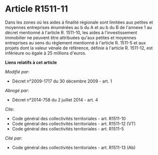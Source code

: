# Article R1511-11

Dans les zones où les aides à finalité régionale sont limitées aux petites et moyennes entreprises énumérées au b du A et au
b du B de l'annexe 1 au décret mentionné à l'article R. 1511-10, les aides à l'investissement immobilier ne peuvent être
attribuées qu'aux petites et moyennes entreprises au sens du règlement mentionné à l'article R. 1511-5 et aux projets dont la
valeur vénale de référence, définie à l'article R. 1511-12, est inférieure ou égale à 25 millions d'euros.

**Liens relatifs à cet article**

_Modifié par_:

  - Décret n°2009-1717 du 30 décembre 2009 - art. 1

_Abrogé par_:

  - Décret n°2014-758 du 2 juillet 2014 - art. 4

_Cite_:

  - Code général des collectivités territoriales - art. R1511-10
  - Code général des collectivités territoriales - art. R1511-12 (VT)
  - Code général des collectivités territoriales - art. R1511-5

_Cité par_:

  - Code général des collectivités territoriales - art. R1511-13 (Ab)
